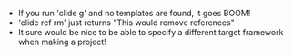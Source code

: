  - If you run 'clide g' and no templates are found, it goes BOOM!
 - 'clide ref rm' just returns "This would remove references"
 - It sure would be nice to be able to specify a different target framework when making a project!
